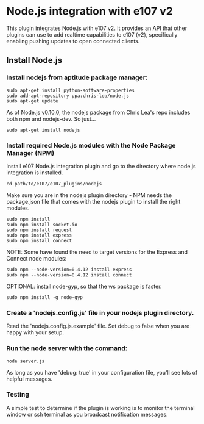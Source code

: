 # Node.js integration with e107 v2

This plugin integrates Node.js with e107 v2. It provides an API that other plugins can use to add realtime capabilities to e107 (v2), specifically enabling pushing updates to open connected clients.

## Install Node.js

### Install nodejs from aptitude package manager:
```
sudo apt-get install python-software-properties
sudo add-apt-repository ppa:chris-lea/node.js
sudo apt-get update
```

As of Node.js v0.10.0, the nodejs package from Chris Lea's repo includes both npm and nodejs-dev. So just...
```
sudo apt-get install nodejs
```

### Install required Node.js modules with the Node Package Manager (NPM)

Install e107 Node.js integration plugin and go to the directory where node.js integration is installed.
```
cd path/to/e107/e107_plugins/nodejs
```

Make sure you are in the nodejs plugin directory - NPM needs the package.json file that comes with the nodejs plugin to install the right modules.
```
sudo npm install
sudo npm install socket.io
sudo npm install request
sudo npm install express
sudo npm install connect
```

NOTE: Some have found the need to target versions for the Express and Connect node modules:
```
sudo npm --node-version=0.4.12 install express
sudo npm --node-version=0.4.12 install connect
```

OPTIONAL: install node-gyp, so that the ws package is faster.
```
sudo npm install -g node-gyp
```

### Create a 'nodejs.config.js' file in your nodejs plugin directory.

Read the 'nodejs.config.js.example' file. Set debug to false when you are happy with your setup.

### Run the node server with the command: 
```
node server.js
```

As long as you have 'debug: true' in your configuration file, you'll see lots of helpful messages.

### Testing

A simple test to determine if the plugin is working is to monitor the terminal window or ssh terminal as you broadcast notification messages.

